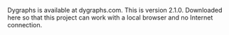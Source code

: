 Dygraphs is available at dygraphs.com. This is version 2.1.0. Downloaded here so that this project can work with a local
browser and no Internet connection.

